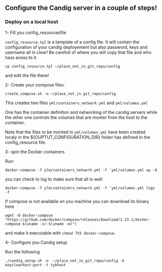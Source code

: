 ## Configure the Candig server in a couple of steps!

### Deploy on a local host
1- Fill you config_resourcesfile

`config_resource.tpl` is a template of a config file. It will contain the
configuration of your candig deployement but also password, keys and username
all in clear! Be carefull of where you will copy that file and who hass acess
to it.  

```
cp config_resource.tpl ~/place_not_in_git_repo/config
```
and edit the file there!

2- Create your compose files.


```
create_compose.sh -o ~/place_not_in_git_repo/config
```

This creates two files `yml/containers_network.yml` and `yml/volumes.yml`

One has the container definition and networking of the candig servers
while the other one controls the volumes that are monter from the host to the
container.

Note that the files to be monted in `yml/volumes.yml` have been created localy
in the ${OUPTUT_CONFIGURATION_DIR} folder has defined in the config_resource
file.

3- spin the Docker containers


Run:

```
docker-compose -f ylm/containers_network.yml -f `yml/volumes.yml up -d
```

you can check to log to make sure that all is well:

```
docker-compose -f ylm/containers_network.yml -f `yml/volumes.yml logs -f

```

If compose is not available on you machine you can download its binary here
```
wget -O docker-compose  "https://github.com/docker/compose/releases/download/1.23.1/docker-compose-$(uname -s)-$(uname -m)")
```
and make it executable with `chmod 755 docker-compose`.


4- Configure you Candig setup

Run the following
```
./candig_setup.sh -o  ~/place_not_in_git_repo/config -k keycloachost:port -t tykhost 
```
